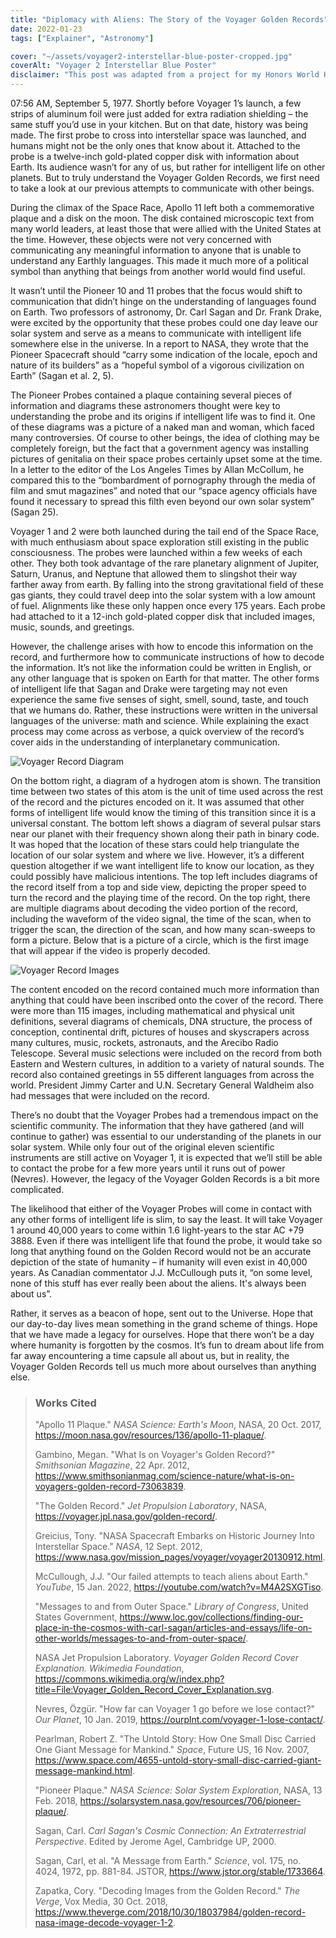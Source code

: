 ```yaml
---
title: "Diplomacy with Aliens: The Story of the Voyager Golden Records"
date: 2022-01-23
tags: ["Explainer", "Astronomy"]

cover: "~/assets/voyager2-interstellar-blue-poster-cropped.jpg"
coverAlt: "Voyager 2 Interstellar Blue Poster"
disclaimer: "This post was adapted from a project for my Honors World History class during my junior year of high school."
---
```


07:56 AM, September 5, 1977. Shortly before Voyager 1’s launch, a few strips of aluminum foil were just added for extra radiation shielding – the same stuff you’d use in your kitchen. But on that date, history was being made. The first probe to cross into interstellar space was launched, and humans might not be the only ones that know about it. Attached to the probe is a twelve-inch gold-plated copper disk with information about Earth. Its audience wasn’t for any of us, but rather for intelligent life on other planets. But to truly understand the Voyager Golden Records, we first need to take a look at our previous attempts to communicate with other beings.

During the climax of the Space Race, Apollo 11 left both a commemorative plaque and a disk on the moon. The disk contained microscopic text from many world leaders, at least those that were allied with the United States at the time. However, these objects were not very concerned with communicating any meaningful information to anyone that is unable to understand any Earthly languages. This made it much more of a political symbol than anything that beings from another world would find useful.

It wasn’t until the Pioneer 10 and 11 probes that the focus would shift to communication that didn’t hinge on the understanding of languages found on Earth. Two professors of astronomy, Dr. Carl Sagan and Dr. Frank Drake, were excited by the opportunity that these probes could one day leave our solar system and serve as a means to communicate with intelligent life somewhere else in the universe. In a report to NASA, they wrote that the Pioneer Spacecraft should “carry some indication of the locale, epoch and nature of its builders” as a “hopeful symbol of a vigorous civilization on Earth” (Sagan et al. 2, 5).

The Pioneer Probes contained a plaque containing several pieces of information and diagrams these astronomers thought were key to understanding the probe and its origins if intelligent life was to find it. One of these diagrams was a picture of a naked man and woman, which faced many controversies. Of course to other beings, the idea of clothing may be completely foreign, but the fact that a government agency was installing pictures of genitalia on their space probes certainly upset some at the time. In a letter to the editor of the Los Angeles Times by Allan McCollum, he compared this to the “bombardment of pornography through the media of film and smut magazines” and noted that our “space agency officials have found it necessary to spread this filth even beyond our own solar system” (Sagan 25).

Voyager 1 and 2 were both launched during the tail end of the Space Race, with much enthusiasm about space exploration still existing in the public consciousness. The probes were launched within a few weeks of each other. They both took advantage of the rare planetary alignment of Jupiter, Saturn, Uranus, and Neptune that allowed them to slingshot their way farther away from earth. By falling into the strong gravitational field of these gas giants, they could travel deep into the solar system with a low amount of fuel. Alignments like these only happen once every 175 years. Each probe had attached to it a 12-inch gold-plated copper disk that included images, music, sounds, and greetings.

However, the challenge arises with how to encode this information on the record, and furthermore how to communicate instructions of how to decode the information. It’s not like the information could be written in English, or any other language that is spoken on Earth for that matter. The other forms of intelligent life that Sagan and Drake were targeting may not even experience the same five senses of sight, smell, sound, taste, and touch that we humans do. Rather, these instructions were written in the universal languages of the universe: math and science. While explaining the exact process may come across as verbose, a quick overview of the record’s cover aids in the understanding of interplanetary communication.

![Voyager Record Diagram](~/assets/voyager-record-diagram.jpg)

On the bottom right, a diagram of a hydrogen atom is shown. The transition time between two states of this atom is the unit of time used across the rest of the record and the pictures encoded on it. It was assumed that other forms of intelligent life would know the timing of this transition since it is a universal constant. The bottom left shows a diagram of several pulsar stars near our planet with their frequency shown along their path in binary code. It was hoped that the location of these stars could help triangulate the location of our solar system and where we live. However, it’s a different question altogether if we want intelligent life to know our location, as they could possibly have malicious intentions. The top left includes diagrams of the record itself from a top and side view, depicting the proper speed to turn the record and the playing time of the record. On the top right, there are multiple diagrams about decoding the video portion of the record, including the waveform of the video signal, the time of the scan, when to trigger the scan, the direction of the scan, and how many scan-sweeps to form a picture. Below that is a picture of a circle, which is the first image that will appear if the video is properly decoded.

![Voyager Record Images](~/assets/voyager-record-images.png)

The content encoded on the record contained much more information than anything that could have been inscribed onto the cover of the record. There were more than 115 images, including mathematical and physical unit definitions, several diagrams of chemicals, DNA structure, the process of conception, continental drift, pictures of houses and skyscrapers across many cultures, music, rockets, astronauts, and the Arecibo Radio Telescope. Several music selections were included on the record from both Eastern and Western cultures, in addition to a variety of natural sounds. The record also contained greetings in 55 different languages from across the world. President Jimmy Carter and U.N. Secretary General Waldheim also had messages that were included on the record.

There’s no doubt that the Voyager Probes had a tremendous impact on the scientific community. The information that they have gathered (and will continue to gather) was essential to our understanding of the planets in our solar system. While only four out of the original eleven scientific instruments are still active on Voyager 1, it is expected that we’ll still be able to contact the probe for a few more years until it runs out of power (Nevres). However, the legacy of the Voyager Golden Records is a bit more complicated.

The likelihood that either of the Voyager Probes will come in contact with any other forms of intelligent life is slim, to say the least. It will take Voyager 1 around 40,000 years to come within 1.6 light-years to the star AC +79 3888. Even if there was intelligent life that found the probe, it would take so long that anything found on the Golden Record would not be an accurate depiction of the state of humanity – if humanity will even exist in 40,000 years. As Canadian commentator J.J. McCullough puts it, “on some level, none of this stuff has ever really been about the aliens. It's always been about us”.

Rather, it serves as a beacon of hope, sent out to the Universe. Hope that our day-to-day lives mean something in the grand scheme of things. Hope that we have made a legacy for ourselves. Hope that there won’t be a day where humanity is forgotten by the cosmos. It’s fun to dream about life from far away encountering a time capsule all about us, but in reality, the Voyager Golden Records tell us much more about ourselves than anything else.

> ### Works Cited
>
> "Apollo 11 Plaque." _NASA Science: Earth's Moon_, NASA, 20 Oct. 2017, https://moon.nasa.gov/resources/136/apollo-11-plaque/.
>
> Gambino, Megan. "What Is on Voyager's Golden Record?" _Smithsonian Magazine_, 22 Apr. 2012, https://www.smithsonianmag.com/science-nature/what-is-on-voyagers-golden-record-73063839.
>
> "The Golden Record." _Jet Propulsion Laboratory_, NASA, https://voyager.jpl.nasa.gov/golden-record/.
>
> Greicius, Tony. "NASA Spacecraft Embarks on Historic Journey Into Interstellar Space." _NASA_, 12 Sept. 2012, https://www.nasa.gov/mission_pages/voyager/voyager20130912.html.
>
> McCullough, J.J. "Our failed attempts to teach aliens about Earth." _YouTube_, 15 Jan. 2022, https://youtube.com/watch?v=M4A2SXGTiso.
>
> "Messages to and from Outer Space." _Library of Congress_, United States Government, https://www.loc.gov/collections/finding-our-place-in-the-cosmos-with-carl-sagan/articles-and-essays/life-on-other-worlds/messages-to-and-from-outer-space/.
>
> NASA Jet Propulsion Laboratory. _Voyager Golden Record Cover Explanation. Wikimedia Foundation_, https://commons.wikimedia.org/w/index.php?title=File:Voyager_Golden_Record_Cover_Explanation.svg.
>
> Nevres, Özgür. "How far can Voyager 1 go before we lose contact?" _Our Planet_, 10 Jan. 2019, https://ourplnt.com/voyager-1-lose-contact/.
>
> Pearlman, Robert Z. "The Untold Story: How One Small Disc Carried One Giant Message for Mankind." _Space_, Future US, 16 Nov. 2007, https://www.space.com/4655-untold-story-small-disc-carried-giant-message-mankind.html.
>
> "Pioneer Plaque." _NASA Science: Solar System Exploration_, NASA, 13 Feb. 2018, https://solarsystem.nasa.gov/resources/706/pioneer-plaque/.
>
> Sagan, Carl. _Carl Sagan's Cosmic Connection: An Extraterrestrial Perspective_. Edited by Jerome Agel, Cambridge UP, 2000.
>
> Sagan, Carl, et al. "A Message from Earth." _Science_, vol. 175, no. 4024, 1972, pp. 881-84. JSTOR, https://www.jstor.org/stable/1733664.
>
> Zapatka, Cory. "Decoding Images from the Golden Record." _The Verge_, Vox Media, 30 Oct. 2018, https://www.theverge.com/2018/10/30/18037984/golden-record-nasa-image-decode-voyager-1-2.
